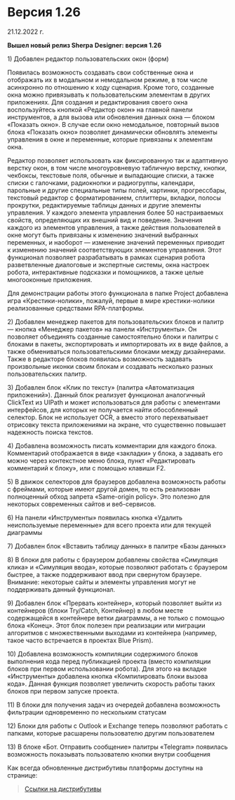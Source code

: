 # Версия 1.26

21.12.2022 г.

**Вышел новый релиз Sherpa** **Designer: версия 1.26**

1\) Добавлен редактор пользовательских окон (форм)

Появилась возможность создавать свои собственные окна и отображать их в модальном и немодальном режиме, в том числе асинхронно по отношению к ходу сценария. Кроме того, созданные окна можно привязывать к пользовательским элементам в других приложениях. Для создания и редактирования своего окна воспользуйтесь кнопкой «Редактор окон» на главной панели инструментов, а для вызова или обновления данных окна — блоком «Показать окно». В случае если окно немодальное, повторный вызов блока «Показать окно» позволяет динамически обновлять элементы управления в окне и переменные, которые привязаны к элементам окна.&#x20;

Редактор позволяет использовать как фиксированную так и адаптивную верстку окон, в том числе многоуровневую табличную верстку, кнопки, чекбоксы, текстовые поля, обычные и выпадающие списки, а также списки с галочками, радиокнопки и радиогруппы, календари, парольные и другие специальные типы полей, картинки, прогрессбары, текстовый редактор с форматированием, сплиттеры, вкладки, полосы прокрутки, редактируемые таблицы данных и другие элементы управления. У каждого элемента управления более 50 настраиваемых свойств, определяющих их внешний вид и поведение. Значения каждого из элементов управления, а также действия пользователей в окне могут быть привязаны к изменению значений выбранных переменных, и наоборот — изменение значений переменных приводит к изменению значений соответствующих элементов управления. Этот функционал позволяет разрабатывать в рамках сценария робота разветвленные диалоговые и экспертные системы, окна настроек робота, интерактивные подсказки и помощников, а также целые многооконные приложения.&#x20;

Для демонстрации работы этого функционала в папке Project добавлена игра «Крестики-нолики», пожалуй, первые в мире крестики-нолики реализованные средствами RPA-платформы.

2\) Добавлен менеджер пакетов для пользовательских блоков и палитр — кнопка «Менеджер пакетов» на панели «Инструменты». Он позволяет объединять созданные самостоятельно блоки и палитры с блоками в пакеты, экспортировать и импортировать их в виде файлов, а также обмениваться пользовательскими блоками между дизайнерами. Также в редакторе блоков появилась возможность задавать произвольные иконки своим блокам и создавать несколько разных пользовательских палитр.

3\) Добавлен блок «Клик по тексту» (палитра «Автоматизация приложений»). Данный блок реализует функционал аналогичный ClickText из UIPath и может использоваться для работы с элементами интерфейсов, для которых не получается найти обособленный селектор. Блок не использует OCR, а вместо этого перехватывает отрисовку текста приложениями на экране, что существенно повышает надежность поиска текстов.

4\) Добавлена возможность писать комментарии для каждого блока. Комментарий отображается в виде «закладки» у блока, а задавать его можно через контекстное меню блока, пункт «Редактировать комментарий к блоку», или с помощью клавиши F2.

5\) В движок селекторов для браузеров добавлена возможность работы с фреймами, которые имеют другой домен, то есть реализован полноценный обход запрета «Same-origin policy». Это полезно для некоторых современных сайтов и веб-сервисов.

6\) На панели «Инструменты» появилась кнопка «Удалить неиспользуемые переменные» для всего проекта или для текущей диаграммы

7\) Добавлен блок «Вставить таблицу данных» в палитре «Базы данных»

8\)  В блоки для работы с браузером добавлены свойства «Симуляция клика» и «Симуляция ввода», которые позволяют работать с браузером быстрее, а также поддерживают ввод при свернутом браузере. Внимание: некоторые сайты и элементы управления могут не поддерживать данный функционал.

9\)  Добавлен блок «Прервать контейнер», который позволяет выйти из контейнеров (блоки Try/Catch, Контейнер) в любом месте содержащейся в контейнере ветки диаграммы, а не только с помощью блока «Конец». Этот блок полезен при реализации или миграции алгоритмов с множественными выходами из контейнера (например, такое часто встречается в проектах Blue Prism).

10\)  Добавлена возможность компиляции содержимого блоков выполнения кода перед публикацией проекта (вместо компиляции блоков при первом использовании робота). Для этого на вкладке «Инструменты» добавлена кнопка «Компилировать блоки вызова кода». Данная функция позволяет увеличить скорость работы таких блоков при первом запуске проекта.

11\) В блоки для получения задач из очередей добавлена возможность фильтрации одновременно по нескольким статусам

12\) Блоки для работы с Outlook и Exchange теперь позволяют работать с папками, которые расшарены пользователю другим пользователем

13\) В блоке «Бот. Отправить сообщение» палитры «Telegram» появилась возможность показывать пользователю кнопки внутри сообщения

Как всегда обновленные дистрибутивы платформы доступны на странице:

> [Ссылки на дистрибутивы](../../ssylki-na-distributivy/)
